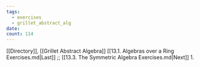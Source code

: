 ```yaml
---
tags:
  - exercises
  - grillet_abstract_alg
date:
count: 114
---
```

[[Directory]], [[Grillet Abstract Algebra]]
[[13.1. Algebras over a Ring Exercises.md|Last]] ;; [[13.3. The Symmetric Algebra Exercises.md|Next]]
1. 